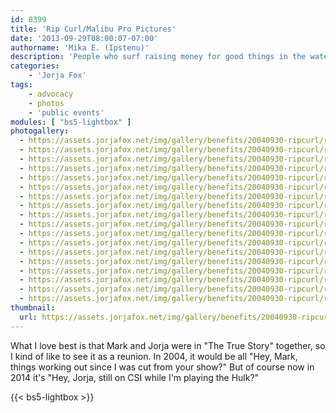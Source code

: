 ```yaml
---
id: 8399
title: 'Rip Curl/Malibu Pro Pictures'
date: '2013-09-29T08:00:07-07:00'
authorname: 'Mika E. (Ipstenu)'
description: 'People who surf raising money for good things in the water, back in 2004.'
categories:
    - 'Jorja Fox'
tags:
    - advocacy
    - photos
    - 'public events'
modules: [ "bs5-lightbox" ]
photogallery:
  - https://assets.jorjafox.net/img/gallery/benefits/20040930-ripcurl/ripcurl2004_001.jpg
  - https://assets.jorjafox.net/img/gallery/benefits/20040930-ripcurl/ripcurl2004_002.jpg
  - https://assets.jorjafox.net/img/gallery/benefits/20040930-ripcurl/ripcurl2004_003.jpg
  - https://assets.jorjafox.net/img/gallery/benefits/20040930-ripcurl/ripcurl2004_004.jpg
  - https://assets.jorjafox.net/img/gallery/benefits/20040930-ripcurl/ripcurl2004_005.jpg
  - https://assets.jorjafox.net/img/gallery/benefits/20040930-ripcurl/ripcurl2004_010.jpg
  - https://assets.jorjafox.net/img/gallery/benefits/20040930-ripcurl/ripcurl2004_011.jpg
  - https://assets.jorjafox.net/img/gallery/benefits/20040930-ripcurl/ripcurl2004_013.jpg
  - https://assets.jorjafox.net/img/gallery/benefits/20040930-ripcurl/ripcurl2004_014.jpg
  - https://assets.jorjafox.net/img/gallery/benefits/20040930-ripcurl/ripcurl2004_015.jpg
  - https://assets.jorjafox.net/img/gallery/benefits/20040930-ripcurl/ripcurl2004_016.jpg
  - https://assets.jorjafox.net/img/gallery/benefits/20040930-ripcurl/ripcurl2004_017.jpg
  - https://assets.jorjafox.net/img/gallery/benefits/20040930-ripcurl/ripcurl2004_018.jpg
  - https://assets.jorjafox.net/img/gallery/benefits/20040930-ripcurl/ripcurl2004_019.jpg
  - https://assets.jorjafox.net/img/gallery/benefits/20040930-ripcurl/ripcurl2004_020.jpg
  - https://assets.jorjafox.net/img/gallery/benefits/20040930-ripcurl/ripcurl2004_021.jpg
  - https://assets.jorjafox.net/img/gallery/benefits/20040930-ripcurl/ripcurl2004_022.jpg
  - https://assets.jorjafox.net/img/gallery/benefits/20040930-ripcurl/ripcurl2004_023.jpg
thumbnail:
  url: https://assets.jorjafox.net/img/gallery/benefits/20040930-ripcurl/ripcurl2004_001.jpg
---
```


What I love best is that Mark and Jorja were in "The True Story" together, so I kind of like to see it as a reunion. In 2004, it would be all "Hey, Mark, things working out since I was cut from your show?" But of course now in 2014 it's "Hey, Jorja, still on CSI while I'm playing the Hulk?"

{{< bs5-lightbox >}}
